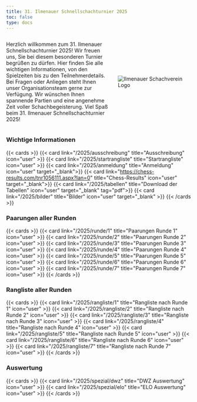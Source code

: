 ```yaml
---
title: 31. Ilmenauer Schnellschachturnier 2025
toc: false
type: docs
---
```


<style>
  @media (max-width: 600px) {
    .desktop-only {
      display: none;
    }
  }
</style>

<div style="display: flex; align-items: center;">
  <div style="flex: 1; padding-right: 20px;">
    <p>Herzlich willkommen zum 31. Ilmenauer Schnellschachturnier 2025! Wir freuen uns, Sie bei diesem besonderen Turnier begrüßen zu dürfen. Hier finden Sie alle wichtigen Informationen, von den Spielzeiten bis zu den Teilnehmerdetails. Bei Fragen oder Anliegen steht Ihnen unser Organisationsteam gerne zur Verfügung. Wir wünschen Ihnen spannende Partien und eine angenehme Zeit voller Schachbegeisterung. Viel Spaß beim 31. Ilmenauer Schnellschachturnier 2025!</p>
  </div>
  <div style="flex-shrink: 0;">
    <img src="{{ "IlmenauerSV.png" | relURL }}" alt="Ilmenauer Schachverein Logo" style="max-width: 200px;" class="desktop-only">
  </div>
</div>

### Wichtige Informationen

{{< cards >}}
{{< card link="/2025/ausschreibung" title="Ausschreibung" icon="user" >}}
{{< card link="/2025/startrangliste" title="Startrangliste" icon="user" >}}
{{< card link="/2025/anmeldung" title="Anmeldung" icon="user" target="_blank">}}
{{< card link="https://chess-results.com/tnr1056111.aspx?lan=0" title="Chess-Results" icon="user" target="_blank">}}
{{< card link="/2025/tabellen" title="Download der Tabellen" icon="user" target="_blank" tag="pdf">}}
{{< card link="/2025/bilder" title="Bilder" icon="user" target="_blank" >}}
{{< /cards >}}

### Paarungen aller Runden

{{< cards >}}
{{< card link="/2025/runde/1" title="Paarungen Runde 1" icon="user" >}}
{{< card link="/2025/runde/2" title="Paarungen Runde 2" icon="user" >}}
{{< card link="/2025/runde/3" title="Paarungen Runde 3" icon="user" >}}
{{< card link="/2025/runde/4" title="Paarungen Runde 4" icon="user" >}}
{{< card link="/2025/runde/5" title="Paarungen Runde 5" icon="user" >}}
{{< card link="/2025/runde/6" title="Paarungen Runde 6" icon="user" >}}
{{< card link="/2025/runde/7" title="Paarungen Runde 7" icon="user" >}}
{{< /cards >}}

### Rangliste aller Runden

{{< cards >}}
{{< card link="/2025/rangliste/1" title="Rangliste nach Runde 1" icon="user" >}}
{{< card link="/2025/rangliste/2" title="Rangliste nach Runde 2" icon="user" >}}
{{< card link="/2025/rangliste/3" title="Rangliste nach Runde 3" icon="user" >}}
{{< card link="/2025/rangliste/4" title="Rangliste nach Runde 4" icon="user" >}}
{{< card link="/2025/rangliste/5" title="Rangliste nach Runde 5" icon="user" >}}
{{< card link="/2025/rangliste/6" title="Rangliste nach Runde 6" icon="user" >}}
{{< card link="/2025/rangliste/7" title="Rangliste nach Runde 7" icon="user" >}}
{{< /cards >}}

### Auswertung

{{< cards >}}
{{< card link="/2025/spezial/dwz" title="DWZ Auswertung" icon="user" >}}
{{< card link="/2025/spezial/elo" title="ELO Auswertung" icon="user" >}}
{{< /cards >}}